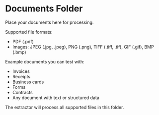 # Documents Folder

Place your documents here for processing.

Supported file formats:
- PDF (.pdf)
- Images: JPEG (.jpg, .jpeg), PNG (.png), TIFF (.tiff, .tif), GIF (.gif), BMP (.bmp)

Example documents you can test with:
- Invoices
- Receipts
- Business cards
- Forms
- Contracts
- Any document with text or structured data

The extractor will process all supported files in this folder.
